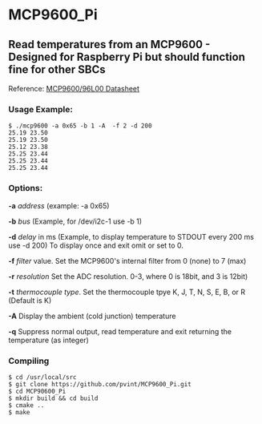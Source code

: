 # MCP9600_Pi
## Read temperatures from an MCP9600 - Designed for Raspberry Pi but should function fine for other SBCs

Reference: [MCP9600/96L00 Datasheet](http://ww1.microchip.com/downloads/en/DeviceDoc/MCP9600-Data-Sheet-DS20005426D.pdf)

### Usage Example:
```
$ ./mcp9600 -a 0x65 -b 1 -A  -f 2 -d 200
25.19 23.50
25.19 23.50
25.12 23.38
25.25 23.44
25.25 23.44
25.25 23.44
```

### Options:
**-a** *address* (example: -a 0x65)

**-b** *bus* (Example, for /dev/i2c-1 use -b 1)

**-d** *delay* in ms (Example, to display temperature to STDOUT every 200 ms use -d 200) To display once and exit omit or set to 0.

**-f** *filter* value. Set the MCP9600's internal filter from 0 (none) to 7 (max)

**-r** *resolution*  Set the ADC resolution. 0-3, where 0 is 18bit, and 3 is 12bit)

**-t** *thermocouple type*. Set the thermocouple tpye K, J, T, N, S, E, B, or R (Default is K)

**-A** Display the ambient (cold junction) temperature

**-q** Suppress normal output, read temperature and exit returning the temperature (as integer)

### Compiling
```
$ cd /usr/local/src
$ git clone https://github.com/pvint/MCP9600_Pi.git
$ cd MCP90600_Pi
$ mkdir build && cd build
$ cmake ..
$ make
```
